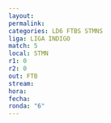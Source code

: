 ```yaml
---
layout: 
permalink: 
categories: LD6 FTBS STMNS
liga: LIGA INDIGO
match: 5
local: STMN
r1: 0
r2: 0
out: FTB
stream: 
hora: 
fecha: 
ronda: "6"
---
```

